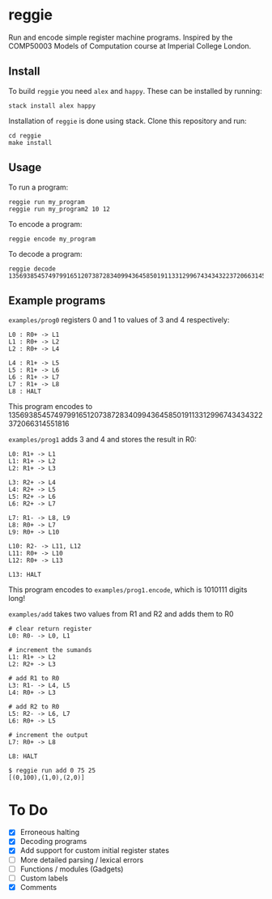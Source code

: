 # reggie

Run and encode simple register machine programs. Inspired by the COMP50003 Models of Computation course at Imperial College London.

## Install

To build `reggie` you need `alex` and `happy`. These can be installed by running: 

```
stack install alex happy
```

Installation of `reggie` is done using stack. Clone this repository and run:

```
cd reggie
make install
```

## Usage

To run a program:

```
reggie run my_program
reggie run my_program2 10 12
```

To encode a program:

```
reggie encode my_program
```

To decode a program:

```
reggie decode 1356938545749799165120738728340994364585019113312996743434322372066314551816
```

## Example programs

`examples/prog0` registers 0 and 1 to values of 3 and 4 respectively:

```
L0 : R0+ -> L1
L1 : R0+ -> L2
L2 : R0+ -> L4

L4 : R1+ -> L5
L5 : R1+ -> L6
L6 : R1+ -> L7
L7 : R1+ -> L8
L8 : HALT
```

This program encodes to 1356938545749799165120738728340994364585019113312996743434322372066314551816

`examples/prog1` adds 3 and 4 and stores the result in R0:

```
L0: R1+ -> L1
L1: R1+ -> L2
L2: R1+ -> L3

L3: R2+ -> L4
L4: R2+ -> L5
L5: R2+ -> L6
L6: R2+ -> L7

L7: R1- -> L8, L9
L8: R0+ -> L7
L9: R0+ -> L10

L10: R2- -> L11, L12
L11: R0+ -> L10
L12: R0+ -> L13

L13: HALT
```

This program encodes to `examples/prog1.encode`, which is 1010111 digits long!

`examples/add` takes two values from R1 and R2 and adds them to R0

```
# clear return register
L0: R0- -> L0, L1

# increment the sumands
L1: R1+ -> L2
L2: R2+ -> L3

# add R1 to R0
L3: R1- -> L4, L5
L4: R0+ -> L3

# add R2 to R0
L5: R2- -> L6, L7
L6: R0+ -> L5

# increment the output
L7: R0+ -> L8

L8: HALT
```

```
$ reggie run add 0 75 25
[(0,100),(1,0),(2,0)]
```

# To Do

- [x] Erroneous halting
- [x] Decoding programs
- [x] Add support for custom initial register states
- [ ] More detailed parsing / lexical errors
- [ ] Functions / modules (Gadgets)
- [ ] Custom labels
- [x] Comments
